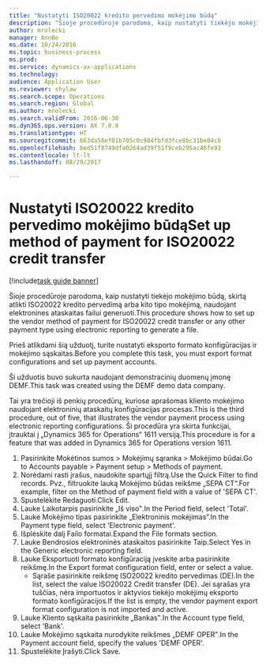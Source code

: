 ```yaml
--- 
title: "Nustatyti ISO20022 kredito pervedimo mokėjimo būdą"
description: "Šioje procedūroje parodoma, kaip nustatyti tiekėjo mokėjimo būdą, skirtą atlikti ISO20022 kredito pervedimą arba kito tipo mokėjimą, naudojant elektronines ataskaitas failui generuoti."
author: mrolecki
manager: AnnBe
ms.date: 10/24/2016
ms.topic: business-process
ms.prod: 
ms.service: dynamics-ax-applications
ms.technology: 
audience: Application User
ms.reviewer: shylaw
ms.search.scope: Operations
ms.search.region: Global
ms.author: mrolecki
ms.search.validFrom: 2016-06-30
ms.dyn365.ops.version: AX 7.0.0
ms.translationtype: HT
ms.sourcegitcommit: 663da58ef01b705c0c984fbfd3fce8bc31be04c6
ms.openlocfilehash: bed51f8749dfa0264ad39f51f9ceb295ac46fe93
ms.contentlocale: lt-lt
ms.lasthandoff: 08/29/2017

---
```

# <a name="set-up-method-of-payment-for-iso20022-credit-transfer"></a><span data-ttu-id="ea4d2-103">Nustatyti ISO20022 kredito pervedimo mokėjimo būdą</span><span class="sxs-lookup"><span data-stu-id="ea4d2-103">Set up method of payment for ISO20022 credit transfer</span></span>

[!include[task guide banner](../../includes/task-guide-banner.md)]

<span data-ttu-id="ea4d2-104">Šioje procedūroje parodoma, kaip nustatyti tiekėjo mokėjimo būdą, skirtą atlikti ISO20022 kredito pervedimą arba kito tipo mokėjimą, naudojant elektronines ataskaitas failui generuoti.</span><span class="sxs-lookup"><span data-stu-id="ea4d2-104">This procedure shows how to set up the vendor method of payment for ISO20022 credit transfer or any other payment type using electronic reporting to generate a file.</span></span> 

<span data-ttu-id="ea4d2-105">Prieš atlikdami šią užduotį, turite nustatyti eksporto formato konfigūracijas ir mokėjimo sąskaitas.</span><span class="sxs-lookup"><span data-stu-id="ea4d2-105">Before you complete this task, you must export format configurations and set up payment accounts.</span></span>

<span data-ttu-id="ea4d2-106">Ši užduotis buvo sukurta naudojant demonstracinių duomenų įmonę DEMF.</span><span class="sxs-lookup"><span data-stu-id="ea4d2-106">This task was created using the DEMF demo data company.</span></span>

<span data-ttu-id="ea4d2-107">Tai yra trečioji iš penkių procedūrų, kuriose aprašomas kliento mokėjimo naudojant elektroninių ataskaitų konfigūracijas procesas.</span><span class="sxs-lookup"><span data-stu-id="ea4d2-107">This is the third procedure, out of five, that illustrates the vendor payment process using electronic reporting configurations.</span></span> <span data-ttu-id="ea4d2-108">Ši procedūra yra skirta funkcijai, įtrauktai į „Dynamics 365 for Operations“ 1611 versiją.</span><span class="sxs-lookup"><span data-stu-id="ea4d2-108">This procedure is for a feature that was added in Dynamics 365 for Operations version 1611.</span></span>

1. <span data-ttu-id="ea4d2-109">Pasirinkite Mokėtinos sumos > Mokėjimų sąranka > Mokėjimo būdai.</span><span class="sxs-lookup"><span data-stu-id="ea4d2-109">Go to Accounts payable > Payment setup > Methods of payment.</span></span>
2. <span data-ttu-id="ea4d2-110">Norėdami rasti įrašus, naudokite spartųjį filtrą.</span><span class="sxs-lookup"><span data-stu-id="ea4d2-110">Use the Quick Filter to find records.</span></span> <span data-ttu-id="ea4d2-111">Pvz., filtruokite lauką Mokėjimo būdas reikšme „SEPA CT“.</span><span class="sxs-lookup"><span data-stu-id="ea4d2-111">For example, filter on the Method of payment field with a value of 'SEPA CT'.</span></span>
3. <span data-ttu-id="ea4d2-112">Spustelėkite Redaguoti.</span><span class="sxs-lookup"><span data-stu-id="ea4d2-112">Click Edit.</span></span>
4. <span data-ttu-id="ea4d2-113">Lauke Laikotarpis pasirinkite „Iš viso‟.</span><span class="sxs-lookup"><span data-stu-id="ea4d2-113">In the Period field, select 'Total'.</span></span>
5. <span data-ttu-id="ea4d2-114">Lauke Mokėjimo tipas pasirinkite „Elektroninis mokėjimas“.</span><span class="sxs-lookup"><span data-stu-id="ea4d2-114">In the Payment type field, select 'Electronic payment'.</span></span>
6. <span data-ttu-id="ea4d2-115">Išplėskite dalį Failo formatai.</span><span class="sxs-lookup"><span data-stu-id="ea4d2-115">Expand the File formats section.</span></span>
7. <span data-ttu-id="ea4d2-116">Lauke Bendrosios elektroninės ataskaitos pasirinkite Taip.</span><span class="sxs-lookup"><span data-stu-id="ea4d2-116">Select Yes in the Generic electronic reporting field.</span></span>
8. <span data-ttu-id="ea4d2-117">Lauke Eksportuoti formato konfigūraciją įveskite arba pasirinkite reikšmę.</span><span class="sxs-lookup"><span data-stu-id="ea4d2-117">In the Export format configuration field, enter or select a value.</span></span>
    * <span data-ttu-id="ea4d2-118">Sąraše pasirinkite reikšmę ISO20022 kredito pervedimas (DE).</span><span class="sxs-lookup"><span data-stu-id="ea4d2-118">In the list, select the value ISO20022 Credit transfer (DE).</span></span> <span data-ttu-id="ea4d2-119">Jei sąrašas yra tuščias, nėra importuotos ir aktyvios tiekėjo mokėjimų eksporto formato konfigūracijos.</span><span class="sxs-lookup"><span data-stu-id="ea4d2-119">If the list is empty, the vendor payment export format configuration is not imported and active.</span></span>  
9. <span data-ttu-id="ea4d2-120">Lauke Kliento sąskaita pasirinkite „Bankas‟.</span><span class="sxs-lookup"><span data-stu-id="ea4d2-120">In the Account type field, select 'Bank'.</span></span>
10. <span data-ttu-id="ea4d2-121">Lauke Mokėjimo sąskaita nurodykite reikšmes „DEMF OPER‟.</span><span class="sxs-lookup"><span data-stu-id="ea4d2-121">In the Payment account field, specify the values 'DEMF OPER'.</span></span>
11. <span data-ttu-id="ea4d2-122">Spustelėkite Įrašyti.</span><span class="sxs-lookup"><span data-stu-id="ea4d2-122">Click Save.</span></span>


